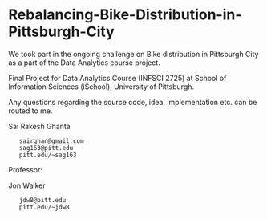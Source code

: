 # Rebalancing-Bike-Distribution-in-Pittsburgh-City
We took part in the ongoing challenge on Bike distribution in Pittsburgh City as a part of the Data Analytics course project. 

Final Project for Data Analytics Course (INFSCI 2725) at School of Information Sciences (iSchool), University of Pittsburgh.

Any questions regarding the source code, idea, implementation etc. can be routed to me.

Sai Rakesh Ghanta

       sairghan@gmail.com
       sag163@pitt.edu
       pitt.edu/~sag163
       
Professor:

Jon Walker
        
       jdw8@pitt.edu
       pitt.edu/~jdw8
